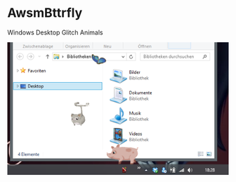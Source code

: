 AwsmBttrfly
===========

Windows Desktop Glitch Animals

![Screenshot](https://github.com/ffalt/awsmbttrfly/raw/master/docs/screenshot.png)
